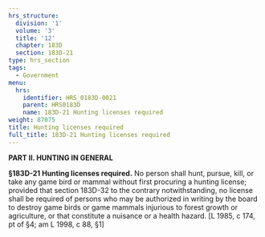 ```yaml
---
hrs_structure:
  division: '1'
  volume: '3'
  title: '12'
  chapter: 183D
  section: 183D-21
type: hrs_section
tags:
  - Government
menu:
  hrs:
    identifier: HRS_0183D-0021
    parent: HRS0183D
    name: 183D-21 Hunting licenses required
weight: 87075
title: Hunting licenses required
full_title: 183D-21 Hunting licenses required
---
```

**PART II. HUNTING IN GENERAL**

**§183D-21 Hunting licenses required.** No person shall hunt, pursue, kill, or take any game bird or mammal without first procuring a hunting license; provided that section 183D-32 to the contrary notwithstanding, no license shall be required of persons who may be authorized in writing by the board to destroy game birds or game mammals injurious to forest growth or agriculture, or that constitute a nuisance or a health hazard. [L 1985, c 174, pt of §4; am L 1998, c 88, §1]